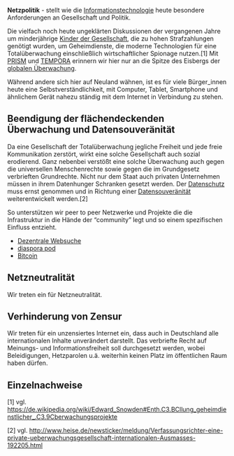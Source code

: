 **Netzpolitik** - stellt wie die
[Informationstechnologie](/wiki/Informationstechnologie.md "wikilink") heute
besondere Anforderungen an Gesellschaft und Politik.

Die vielfach noch heute ungeklärten Diskussionen der vergangenen Jahre
um minderjährige [Kinder der
Gesellschaft](/wiki/Kinder_der_Gesellschaft.md "wikilink"), die zu hohen
Strafzahlungen genötigt wurden, um Geheimdienste, die moderne
Technologien für eine Totalüberwachung einschließlich wirtschaftlicher
Spionage nutzen.[1] Mit [PRISM](https://de.wikipedia.org/wiki/PRISM) und
[TEMPORA](https://de.wikipedia.org/wiki/Tempora) erinnern wir hier nur
an die Spitze des Eisbergs der [globalen
Überwachung](https://de.wikipedia.org/wiki/Globale_%C3%9Cberwachungs-_und_Spionageaff%C3%A4re).

Während andere sich hier auf Neuland wähnen, ist es für viele
Bürger\_innen heute eine Selbstverständlichkeit, mit Computer, Tablet,
Smartphone und ähnlichem Gerät nahezu ständig mit dem Internet in
Verbindung zu stehen.

Beendigung der flächendeckenden Überwachung und Datensouveränität
-----------------------------------------------------------------

Da eine Gesellschaft der Totalüberwachung jegliche Freiheit und jede
freie Kommunikation zerstört, wirkt eine solche Gesellschaft auch sozial
erodierend. Ganz nebenbei verstößt eine solche Überwachung auch gegen
die universellen Menschenrechte sowie gegen die im Grundgesetz
verbrieften Grundrechte. Nicht nur dem Staat auch privaten Unternehmen
müssen in ihrem Datenhunger Schranken gesetzt werden. Der
[Datenschutz](/wiki/Datenschutz.md "wikilink") muss ernst genommen und in
Richtung einer [Datensouveränität](/wiki/Datensouveränität.md "wikilink")
weiterentwickelt werden.[2]

So unterstützen wir peer to peer Netzwerke und Projekte die die
Infrastruktur in die Hände der “community” legt und so einem
spezifischen Einfluss entzieht.

-   [ Dezentrale Websuche](http://www.yacy.de "wikilink")
-   [ diaspora pod](https://diasporafoundation.org "wikilink")
-   [ Bitcoin](https://de.wikipedia.org/wiki/Bitcoin.md "wikilink")

Netzneutralität
---------------

Wir treten ein für Netzneutralität.

Verhinderung von Zensur
-----------------------

Wir treten für ein unzensiertes Internet ein, dass auch in Deutschland
alle internationalen Inhalte unverändert darstellt. Das verbriefte Recht
auf Meinungs- und Informationsfreiheit soll durchgesetzt werden, wobei
Beleidigungen, Hetzparolen u.ä. weiterhin keinen Platz im öffentlichen
Raum haben dürfen.

Einzelnachweise
---------------

<references />
<Kategorie:Wirtschaftspolitik> <Kategorie:Innenpolitik>
<Kategorie:Netzpolitik>

[1] vgl.
<https://de.wikipedia.org/wiki/Edward_Snowden#Enth.C3.BCllung_geheimdienstlicher_.C3.9Cberwachungsprojekte>

[2] vgl.
<http://www.heise.de/newsticker/meldung/Verfassungsrichter-eine-private-ueberwachungsgesellschaft-internationalen-Ausmasses-192205.html>
